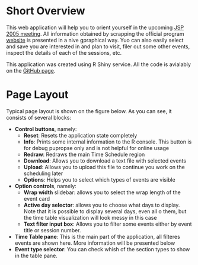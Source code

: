 # Short Overview

This web application will help you to orient yourself in the upcoming [JSP 2005 meeting](https://ww2.amstat.org/meetings/jsm/2025/). All information obtained by scrapping the official program [website](https://ww3.aievolution.com/JSMAnnual2025/Events/pubSearchOptions?style=0) is presented in a nive gpraphical way. Yuo can also easily select and save you are interested in and plan to visit, filer out some other events, inspect the details of each of the sessions, etc.

This application was created using R Shiny service. All the code is avialably on the [GitHub page](https://github.com/ALuchinsky/jsm_schedule).

# Page Layout

Typical page layout is shown on the figure below. As you can see, it consists of several blocks:

* **Control buttons**, namely:
  * **Reset**: Resets the application state completely
  * **Info**:  Prints some internal information to the R console. This button is for debug pupropse only and is not helpful for online usage
  * **Redraw**: Redraws the main Time Schedule region
  * **Download**: Allows you to download a text file with selected events
  * **Upload**: Allows you to upload this file to continue you work on the scheduling later
  * **Options**: Helps you to select which types of events are visible
* **Option controls**, namely:
  * **Wrap width** slidebar: allows you to select the wrap length of the event card
  * **Active day selector**: allows you to choose what days to display. Note that it is possible to display several days, even all o them, but the time table visualization will look messy in this case
  * **Text filter input box**: Allows you to filter some events either by event title or session number.
* **Time Table pane**: This is the main part of the application, all filteres events are shown here. More information will be presented below
* **Event type selector**: You can check whish of the section types to show in the table pane.
